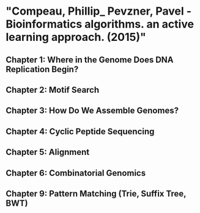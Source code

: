 # "Compeau, Phillip_ Pevzner, Pavel - Bioinformatics algorithms. an active learning approach. (2015)"

## Chapter 1: Where in the Genome Does DNA Replication Begin?
## Chapter 2: Motif Search
## Chapter 3: How Do We Assemble Genomes?
## Chapter 4: Cyclic Peptide Sequencing
## Chapter 5: Alignment
## Chapter 6: Combinatorial Genomics
## Chapter 9: Pattern Matching (Trie, Suffix Tree, BWT) 
